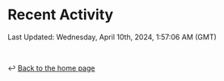 # Recent Activity

<!--RECENT_ACTIVITY:start-->
<!--RECENT_ACTIVITY:end-->

<!--RECENT_ACTIVITY:last_update-->
Last Updated: Wednesday, April 10th, 2024, 1:57:06 AM (GMT)
<!--RECENT_ACTIVITY:last_update_end-->

<br>

↩️ [Back to the home page](/README.md)
